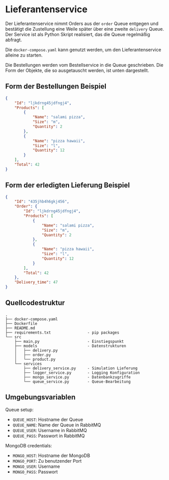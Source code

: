 # Lieferantenservice

Der Lieferantenservice nimmt Orders aus der `order` Queue entgegen und bestätigt die Zustellung eine Weile später über eine zweite
`delivery` Queue. Der Service ist als Python Skript realisiert, das die Queue regelmäßig abfragt.

Die `docker-compose.yaml` kann genutzt werden, um den Lieferantenservice alleine zu starten.

Die Bestellungen werden vom Bestellservice in die Queue geschrieben. Die Form der Objekte, die so ausgetauscht werden,
ist unten dargestellt.

## Form der Bestellungen Beispiel

```json
{
    "Id": "ljkdrng45jdfngj4",
    "Products": [
        {
            "Name": "salami pizza",
            "Size": "m",
            "Quantity": 2
        },
        {
            "Name": "pizza hawaii",
            "Size": "l",
            "Quantity": 12
        }
    ],
    "Total": 42
}
```

## Form der erledigten Lieferung Beispiel

```json
{
    "Id": "435jhb4h6gkj456",
    "Order": {
        "Id": "ljkdrng45jdfngj4",
        "Products": [
            {
                "Name": "salami pizza",
                "Size": "m",
                "Quantity": 2
            },
            {
                "Name": "pizza hawaii",
                "Size": "l",
                "Quantity": 12
            }
        ],
        "Total": 42
    },
    "Delivery_time": 47
}
```

## Quellcodestruktur

```
.
├── docker-compose.yaml
├── Dockerfile
├── README.md
├── requirements.txt                - pip packages
└── src
    ├── main.py                     - Einstiegspunkt
    ├── models                      - Datenstrukturen
    │   ├── delivery.py
    │   ├── order.py
    │   └── product.py
    └── services
        ├── delivery_service.py     - Simulation Lieferung
        ├── logger_service.py       - Logging Konfiguration     
        ├── mongo_service.py        - Datenbankzugriffe
        └── queue_service.py        - Queue-Bearbeitung
```

## Umgebungsvariablen

Queue setup:

- `QUEUE_HOST`: Hostname der Queue
- `QUEUE_NAME`: Name der Queue in RabbitMQ
- `QUEUE_USER`: Username in RabbitMQ
- `QUEUE_PASS`: Passwort in RabbitMQ

MongoDB credentials:

- `MONGO_HOST`: Hostname der MongoDB
- `MONGO_PORT`: Zu benutzender Port
- `MONGO_USER`: Username
- `MONGO_PASS`: Passwort